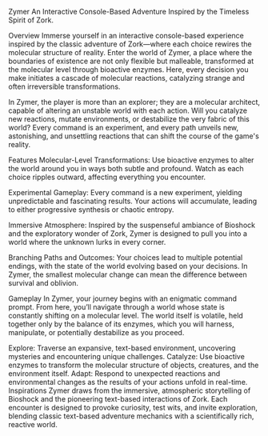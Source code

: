 Zymer
An Interactive Console-Based Adventure Inspired by the Timeless Spirit of Zork.

Overview
Immerse yourself in an interactive console-based experience inspired by the classic adventure of Zork—where each choice rewires the molecular structure of reality. Enter the world of Zymer, a place where the boundaries of existence are not only flexible but malleable, transformed at the molecular level through bioactive enzymes. Here, every decision you make initiates a cascade of molecular reactions, catalyzing strange and often irreversible transformations.

In Zymer, the player is more than an explorer; they are a molecular architect, capable of altering an unstable world with each action. Will you catalyze new reactions, mutate environments, or destabilize the very fabric of this world? Every command is an experiment, and every path unveils new, astonishing, and unsettling reactions that can shift the course of the game's reality.

Features
Molecular-Level Transformations: Use bioactive enzymes to alter the world around you in ways both subtle and profound. Watch as each choice ripples outward, affecting everything you encounter.

Experimental Gameplay: Every command is a new experiment, yielding unpredictable and fascinating results. Your actions will accumulate, leading to either progressive synthesis or chaotic entropy.

Immersive Atmosphere: Inspired by the suspenseful ambiance of Bioshock and the exploratory wonder of Zork, Zymer is designed to pull you into a world where the unknown lurks in every corner.

Branching Paths and Outcomes: Your choices lead to multiple potential endings, with the state of the world evolving based on your decisions. In Zymer, the smallest molecular change can mean the difference between survival and oblivion.

Gameplay
In Zymer, your journey begins with an enigmatic command prompt. From here, you’ll navigate through a world whose state is constantly shifting on a molecular level. The world itself is volatile, held together only by the balance of its enzymes, which you will harness, manipulate, or potentially destabilize as you proceed.

Explore: Traverse an expansive, text-based environment, uncovering mysteries and encountering unique challenges.
Catalyze: Use bioactive enzymes to transform the molecular structure of objects, creatures, and the environment itself.
Adapt: Respond to unexpected reactions and environmental changes as the results of your actions unfold in real-time.
Inspirations
Zymer draws from the immersive, atmospheric storytelling of Bioshock and the pioneering text-based interactions of Zork. Each encounter is designed to provoke curiosity, test wits, and invite exploration, blending classic text-based adventure mechanics with a scientifically rich, reactive world.
